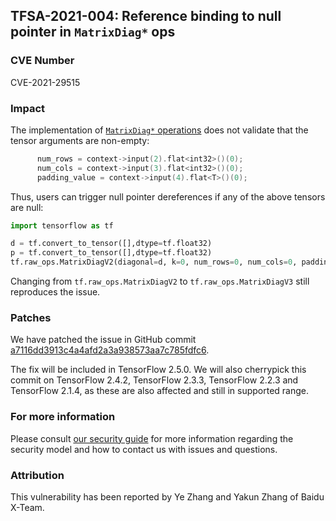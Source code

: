 ## TFSA-2021-004: Reference binding to null pointer in `MatrixDiag*` ops

### CVE Number
CVE-2021-29515

### Impact
The implementation of [`MatrixDiag*`
operations](https://github.com/tensorflow/tensorflow/blob/4c4f420e68f1cfaf8f4b6e8e3eb857e9e4c3ff33/tensorflow/core/kernels/linalg/matrix_diag_op.cc#L195-L197)
does not validate that the tensor arguments are non-empty:

```cc
      num_rows = context->input(2).flat<int32>()(0);
      num_cols = context->input(3).flat<int32>()(0);
      padding_value = context->input(4).flat<T>()(0);
```

Thus, users can trigger null pointer dereferences if any of the above tensors
are null:

```python
import tensorflow as tf

d = tf.convert_to_tensor([],dtype=tf.float32)
p = tf.convert_to_tensor([],dtype=tf.float32)
tf.raw_ops.MatrixDiagV2(diagonal=d, k=0, num_rows=0, num_cols=0, padding_value=p)
```

Changing from `tf.raw_ops.MatrixDiagV2` to `tf.raw_ops.MatrixDiagV3` still reproduces the issue.

### Patches
We have patched the issue in GitHub commit
[a7116dd3913c4a4afd2a3a938573aa7c785fdfc6](https://github.com/tensorflow/tensorflow/commit/a7116dd3913c4a4afd2a3a938573aa7c785fdfc6).

The fix will be included in TensorFlow 2.5.0. We will also cherrypick this
commit on TensorFlow 2.4.2, TensorFlow 2.3.3, TensorFlow 2.2.3 and TensorFlow
2.1.4, as these are also affected and still in supported range.

### For more information
Please consult [our security
guide](https://github.com/tensorflow/tensorflow/blob/master/SECURITY.md) for
more information regarding the security model and how to contact us with issues
and questions.

### Attribution
This vulnerability has been reported by Ye Zhang and Yakun Zhang of Baidu
X-Team.
